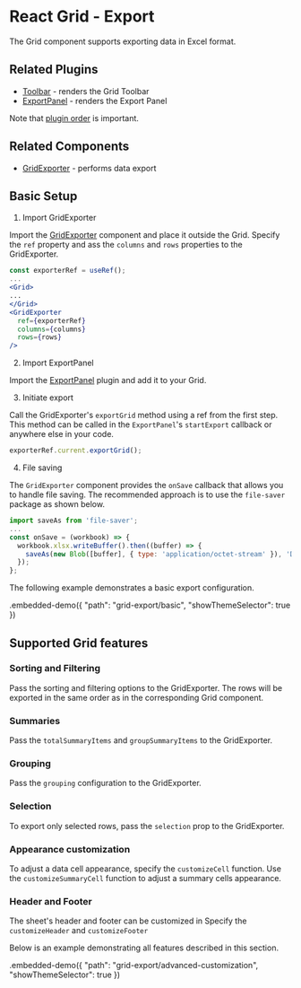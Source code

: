 # React Grid - Export

The Grid component supports exporting data in Excel format.

## Related Plugins

- [Toolbar](../reference/toolbar.md) - renders the Grid Toolbar
- [ExportPanel](../reference/export-panel.md) - renders the Export Panel

Note that [plugin order](./plugin-overview.md#plugin-order) is important.

## Related Components

- [GridExporter](../reference/grid-exporter.md) - performs data export

## Basic Setup

1. Import GridExporter

Import the [GridExporter](../reference/grid-exporter.md) component and place it outside the Grid. Specify the `ref` property and ass the `columns` and `rows` properties to the GridExporter.

```jsx
const exporterRef = useRef();
...
<Grid>
...
</Grid>
<GridExporter
  ref={exporterRef}
  columns={columns}
  rows={rows}
/>
```

2. Import ExportPanel

Import the [ExportPanel](../reference/export-panel.md) plugin and add it to your Grid.

3. Initiate export

Call the GridExporter's `exportGrid` method using a ref from the first step. This method can be called in the `ExportPanel`'s `startExport` callback or anywhere else in your code.

```jsx
exporterRef.current.exportGrid();
```

4. File saving

The `GridExporter` component provides the `onSave` callback that allows you to handle file saving. The recommended approach is to use the `file-saver` package as shown below.

```jsx
import saveAs from 'file-saver';
...
const onSave = (workbook) => {
  workbook.xlsx.writeBuffer().then((buffer) => {
    saveAs(new Blob([buffer], { type: 'application/octet-stream' }), 'DataGrid.xlsx');
  });
};
```

The following example demonstrates a basic export configuration.

.embedded-demo({ "path": "grid-export/basic", "showThemeSelector": true })

## Supported Grid features

### Sorting and Filtering

Pass the sorting and filtering options to the GridExporter. The rows will be exported in the same order as in the corresponding Grid component.

### Summaries

Pass the `totalSummaryItems` and `groupSummaryItems` to the GridExporter.

### Grouping

Pass the `grouping` configuration to the GridExporter.

### Selection

To export only selected rows, pass the `selection` prop to the GridExporter.

### Appearance customization

To adjust a data cell appearance, specify the `customizeCell` function. Use the `customizeSummaryCell` function to adjust a summary cells appearance.

### Header and Footer

The sheet's header and footer can be customized in 
Specify the `customizeHeader` and `customizeFooter` 

Below is an example demonstrating all features described in this section.

.embedded-demo({ "path": "grid-export/advanced-customization", "showThemeSelector": true })
